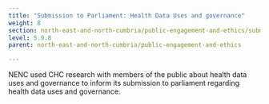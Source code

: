 ```yaml
---
title: "Submission to Parliament: Health Data Uses and governance"
weight: 8
section: north-east-and-north-cumbria/public-engagement-and-ethics/submission-to-parliament-health-data-uses-and-governance
level: 5.9.8
parent: north-east-and-north-cumbria/public-engagement-and-ethics

---
```


NENC used CHC research with members of the public about health data uses and governance to inform its submission to parliament regarding health data uses and governance.
        
